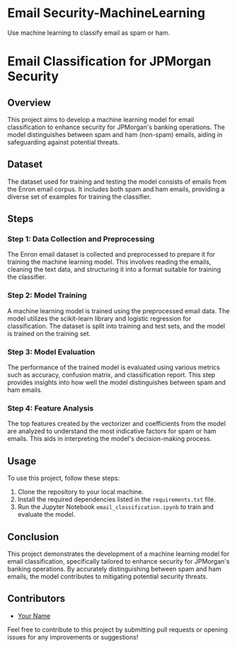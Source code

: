 # Email Security-MachineLearning
Use machine learning to classify email as spam or ham. 

# Email Classification for JPMorgan Security

## Overview
This project aims to develop a machine learning model for email classification to enhance security for JPMorgan's banking operations. The model distinguishes between spam and ham (non-spam) emails, aiding in safeguarding against potential threats.

## Dataset
The dataset used for training and testing the model consists of emails from the Enron email corpus. It includes both spam and ham emails, providing a diverse set of examples for training the classifier.

## Steps

### Step 1: Data Collection and Preprocessing
The Enron email dataset is collected and preprocessed to prepare it for training the machine learning model. This involves reading the emails, cleaning the text data, and structuring it into a format suitable for training the classifier.

### Step 2: Model Training
A machine learning model is trained using the preprocessed email data. The model utilizes the scikit-learn library and logistic regression for classification. The dataset is split into training and test sets, and the model is trained on the training set.

### Step 3: Model Evaluation
The performance of the trained model is evaluated using various metrics such as accuracy, confusion matrix, and classification report. This step provides insights into how well the model distinguishes between spam and ham emails.

### Step 4: Feature Analysis
The top features created by the vectorizer and coefficients from the model are analyzed to understand the most indicative factors for spam or ham emails. This aids in interpreting the model's decision-making process.

## Usage
To use this project, follow these steps:
1. Clone the repository to your local machine.
2. Install the required dependencies listed in the `requirements.txt` file.
3. Run the Jupyter Notebook `email_classification.ipynb` to train and evaluate the model.

## Conclusion
This project demonstrates the development of a machine learning model for email classification, specifically tailored to enhance security for JPMorgan's banking operations. By accurately distinguishing between spam and ham emails, the model contributes to mitigating potential security threats.

## Contributors
- [Your Name](https://github.com/yourusername)

Feel free to contribute to this project by submitting pull requests or opening issues for any improvements or suggestions!

